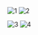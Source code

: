 ![1](https://github.com/Aptomo2/order-coffee/assets/161815913/f030debf-9206-40d7-b56e-aa9d131a3858)
![2](https://github.com/Aptomo2/order-coffee/assets/161815913/3a7ee8dc-ffe5-4ccd-aca7-318be2812fdb)

![3](https://github.com/Aptomo2/order-coffee/assets/161815913/d664e932-c1a3-425d-83d8-719a19efd95a)
![4](https://github.com/Aptomo2/order-coffee/assets/161815913/88a46463-3524-48fd-807e-426362328d0d)
